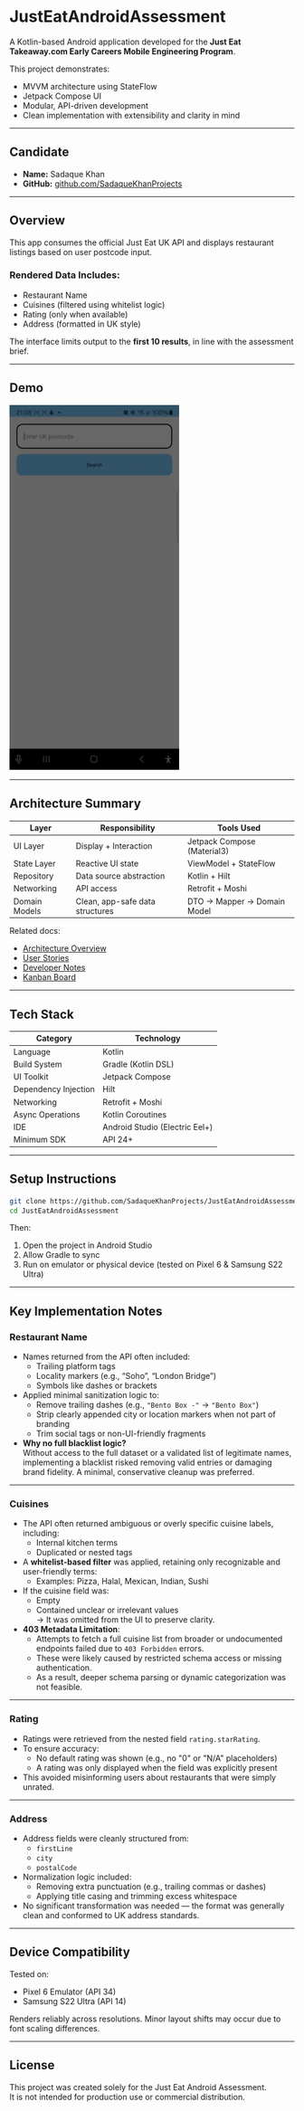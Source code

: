 # JustEatAndroidAssessment

A Kotlin-based Android application developed for the **Just Eat Takeaway.com Early Careers Mobile Engineering Program**.

This project demonstrates:

- MVVM architecture using StateFlow  
- Jetpack Compose UI  
- Modular, API-driven development  
- Clean implementation with extensibility and clarity in mind

---

## Candidate

- **Name:** Sadaque Khan  
- **GitHub:** [github.com/SadaqueKhanProjects](https://github.com/SadaqueKhanProjects)

---

## Overview

This app consumes the official Just Eat UK API and displays restaurant listings based on user postcode input.

### Rendered Data Includes:

- Restaurant Name  
- Cuisines (filtered using whitelist logic)  
- Rating (only when available)  
- Address (formatted in UK style)

The interface limits output to the **first 10 results**, in line with the assessment brief.

---

## Demo

<img src="docs/SamsungS22UltraDemo.gif" alt="App Demo on Samsung S22 Ultra" width="300"/>

---

## Architecture Summary

| Layer         | Responsibility                 | Tools Used                    |
|---------------|---------------------------------|-------------------------------|
| UI Layer      | Display + Interaction           | Jetpack Compose (Material3)   |
| State Layer   | Reactive UI state               | ViewModel + StateFlow         |
| Repository    | Data source abstraction         | Kotlin + Hilt                 |
| Networking    | API access                      | Retrofit + Moshi              |
| Domain Models | Clean, app-safe data structures | DTO → Mapper → Domain Model   |

Related docs:

- [Architecture Overview](docs/architecture.md)  
- [User Stories](docs/user_stories.md)  
- [Developer Notes](docs/dev_notes.md)  
- [Kanban Board](https://github.com/users/SadaqueKhanProjects/projects/1/views/1)

---

## Tech Stack

| Category         | Technology                  |
|------------------|-----------------------------|
| Language         | Kotlin                      |
| Build System     | Gradle (Kotlin DSL)         |
| UI Toolkit       | Jetpack Compose             |
| Dependency Injection | Hilt                    |
| Networking       | Retrofit + Moshi            |
| Async Operations | Kotlin Coroutines           |
| IDE              | Android Studio (Electric Eel+) |
| Minimum SDK      | API 24+                     |

---

## Setup Instructions

```bash
git clone https://github.com/SadaqueKhanProjects/JustEatAndroidAssessment.git
cd JustEatAndroidAssessment
```

Then:

1. Open the project in Android Studio  
2. Allow Gradle to sync  
3. Run on emulator or physical device (tested on Pixel 6 & Samsung S22 Ultra)

---

## Key Implementation Notes

### Restaurant Name

- Names returned from the API often included:
  - Trailing platform tags
  - Locality markers (e.g., “Soho”, “London Bridge”)
  - Symbols like dashes or brackets
- Applied minimal sanitization logic to:
  - Remove trailing dashes (e.g., `"Bento Box -"` → `"Bento Box"`)
  - Strip clearly appended city or location markers when not part of branding
  - Trim social tags or non-UI-friendly fragments
- **Why no full blacklist logic?**  
  Without access to the full dataset or a validated list of legitimate names, implementing a blacklist risked removing valid entries or damaging brand fidelity. A minimal, conservative cleanup was preferred.

---

### Cuisines

- The API often returned ambiguous or overly specific cuisine labels, including:
  - Internal kitchen terms
  - Duplicated or nested tags
- A **whitelist-based filter** was applied, retaining only recognizable and user-friendly terms:
  - Examples: Pizza, Halal, Mexican, Indian, Sushi
- If the cuisine field was:
  - Empty  
  - Contained unclear or irrelevant values  
  → It was omitted from the UI to preserve clarity.
- **403 Metadata Limitation**:
  - Attempts to fetch a full cuisine list from broader or undocumented endpoints failed due to `403 Forbidden` errors.
  - These were likely caused by restricted schema access or missing authentication.
  - As a result, deeper schema parsing or dynamic categorization was not feasible.

---

### Rating

- Ratings were retrieved from the nested field `rating.starRating`.
- To ensure accuracy:
  - No default rating was shown (e.g., no "0" or "N/A" placeholders)
  - A rating was only displayed when the field was explicitly present
- This avoided misinforming users about restaurants that were simply unrated.

---

### Address

- Address fields were cleanly structured from:
  - `firstLine`  
  - `city`  
  - `postalCode`
- Normalization logic included:
  - Removing extra punctuation (e.g., trailing commas or dashes)
  - Applying title casing and trimming excess whitespace
- No significant transformation was needed — the format was generally clean and conformed to UK address standards.


---

## Device Compatibility

Tested on:

- Pixel 6 Emulator (API 34)  
- Samsung S22 Ultra (API 14)

Renders reliably across resolutions. Minor layout shifts may occur due to font scaling differences.

---

## License

This project was created solely for the Just Eat Android Assessment.  
It is not intended for production use or commercial distribution.
